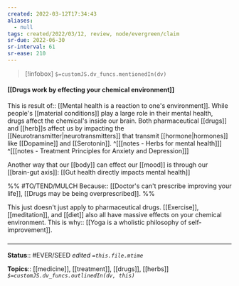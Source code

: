 ```yaml
---
created: 2022-03-12T17:34:43 
aliases:
  - null
tags: created/2022/03/12, review, node/evergreen/claim
sr-due: 2022-06-30
sr-interval: 61
sr-ease: 210
---
```

> [!infobox]
`$=customJS.dv_funcs.mentionedIn(dv)`

#### [[Drugs work by effecting your chemical environment]] 

This is 
result of:: [[Mental health is a reaction to one's environment]].
While people's [[material conditions]] play a large role in their mental health, drugs affect the chemical's inside our brain.
Both pharmaceutical [[drugs]] and [[herb]]s affect us by impacting the [[Neurotransmitter|neurotransmitters]] that transmit [[hormone|hormones]] like [[Dopamine]] and [[Serotonin]]. 
^[[[notes - Herbs for mental health]]] 
^[[[notes - Treatment Principles for Anxiety and Depression]]]

Another way that our [[body]] can effect our [[mood]] is through our [[brain-gut axis]]: [[Gut health directly impacts mental health]]

%% #TO/TEND/MULCH 
Because:: [[Doctor's can't prescribe improving your life]],
[[Drugs may be being overprescribed]].
%%

This just doesn't just apply to pharmaceutical drugs.
[[Exercise]], [[meditation]], and [[diet]] also all have massive effects on your chemical environment.
This is 
why:: [[Yoga is a wholistic philosophy of self-improvement]].
### <hr class="footnote"/>

**Status**:: #EVER/SEED 
*edited `=this.file.mtime`*

**Topics**:: [[medicine]], [[treatment]], [[drugs]], [[herbs]]
*`$=customJS.dv_funcs.outlinedIn(dv, this)`*

